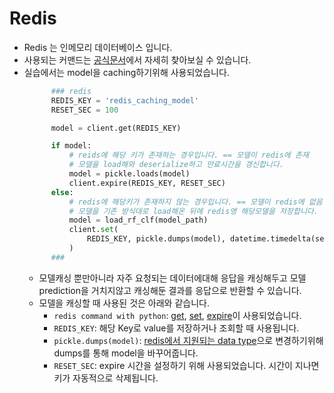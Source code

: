 # Redis

- Redis 는 인메모리 데이터베이스 입니다.
- 사용되는 커맨드는 [공식문서](https://redis.io/commands)에서 자세히 찾아보실 수 있습니다.
- 실습에서는 model을 caching하기위해 사용되었습니다.
  ```python
        ### redis
        REDIS_KEY = 'redis_caching_model'
        RESET_SEC = 100

        model = client.get(REDIS_KEY)

        if model:
            # reids에 해당 키가 존재하는 경우입니다. == 모델이 redis에 존재
            # 모델을 load해와 deserialize하고 만료시간을 갱신합니다.
            model = pickle.loads(model)
            client.expire(REDIS_KEY, RESET_SEC)
        else:
            # redis에 해당키가 존재하지 않는 경우입니다. == 모델이 redis에 없음
            # 모델을 기존 방식대로 load해온 뒤에 redis엥 해당모델을 저장합니다.
            model = load_rf_clf(model_path)
            client.set(
                REDIS_KEY, pickle.dumps(model), datetime.timedelta(seconds=RESET_SEC)
            )
        ###
  ```
  - 모델캐싱 뿐만아니라 자주 요청되는 데이터에대해 응답을 캐싱해두고 모델 prediction을 거치지않고 캐싱해둔 결과를 응답으로 반환할 수 있습니다.
  - 모델을 캐싱할 때 사용된 것은 아래와 같습니다.
    - `redis command with python`: [get](https://redis-py.readthedocs.io/en/stable/commands.html#redis.commands.cluster.RedisClusterCommands.get), [set](https://redis-py.readthedocs.io/en/stable/commands.html#redis.commands.core.CoreCommands.set), [expire](https://redis-py.readthedocs.io/en/stable/commands.html#redis.commands.cluster.RedisClusterCommands.expire)이 사용되었습니다.
    - `REDIS_KEY`: 해당 Key로 value를 저장하거나 조회할 때 사용됩니다.
    - `pickle.dumps(model)`: [redis에서 지원되는 data type](https://redis.io/topics/data-types-intro)으로 변경하기위해 dumps를 통해 model을 바꾸어줍니다.
    - `RESET_SEC`: expire 시간을 설정하기 위해 사용되었습니다. 시간이 지나면 키가 자동적으로 삭제됩니다.